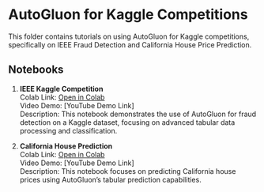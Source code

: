# AutoGluon for Kaggle Competitions

This folder contains tutorials on using AutoGluon for Kaggle competitions, specifically on IEEE Fraud Detection and California House Price Prediction.

## Notebooks

1. **IEEE Kaggle Competition**  
   Colab Link: [Open in Colab](https://colab.research.google.com/github/autogluon/autogluon/blob/stable/docs/tutorials/tabular/advanced/tabular-kaggle.ipynb)  
   Video Demo: [YouTube Demo Link]  
   Description: This notebook demonstrates the use of AutoGluon for fraud detection on a Kaggle dataset, focusing on advanced tabular data processing and classification.

2. **California House Prediction**  
   Colab Link: [Open in Colab](https://colab.research.google.com/github/autogluon/autogluon/blob/stable/docs/tutorials/tabular/advanced/tabular-kaggle.ipynb)  
   Video Demo: [YouTube Demo Link]  
   Description: This notebook focuses on predicting California house prices using AutoGluon’s tabular prediction capabilities.
